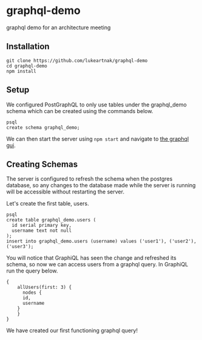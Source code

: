 # graphql-demo
graphql demo for an architecture meeting

## Installation
```
git clone https://github.com/lukeartnak/graphql-demo
cd graphql-demo
npm install
```

## Setup

We configured PostGraphQL to only use tables under the graphql_demo schema which
can be created using the commands below.
```
psql
create schema graphql_demo;
```

We can then start the server using `npm start` and navigate to [the graphql gui](http://localhost:8000/graphiql).

## Creating Schemas

The server is configured to refresh the schema when the postgres database, so
any changes to the database made while the server is running will be accessible
without restarting the server.

Let's create the first table, users.
```
psql
create table graphql_demo.users (
  id serial primary key,
  username text not null
);
insert into graphql_demo.users (username) values ('user1'), ('user2'), ('user3');
```

You will notice that GraphiQL has seen the change and refreshed its schema, so
now we can access users from a graphql query. In GraphiQL run the query below.
```
{
	allUsers(first: 3) {
	  nodes {
      id,
      username
    }
	}
}
```

We have created our first functioning graphql query!
